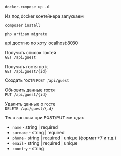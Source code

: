 ```shell
docker-compose up -d
```
Из под docker контейнера запускаем
```
composer install
```
```
php artisan migrate
```
api достпно по хоту localhost:8080

Получить список гостей <br>
```GET /api/guest```

Получить гостя по id <br>
```GET /api/guest/{id}```

Создать гостя
```POST /api/guest```

Обновить данные гостя <br>
```PUT /api/guest/{id}```

Удалить данные о госте <br>
```DELETE /api/guest/{id}```

Тело запроса при POST/PUT методах
- `name` - string | required
- `surname` - string | required
- `phone` - string | required | unique (формат +7 и т.д.)
- `email` - string | required | unique
- `country` - string

